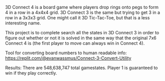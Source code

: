 3D Connect 4 is a board game where players drop rings onto pegs to form 4 in a row in a 4x4x4 grid. 
3D Connect 3 is the same but trying to get 3 in a row in a 3x3x3 grid. One might call it 3D Tic-Tac-Toe, but that is a less interesting name.

This project is to complete search all the states in 3D Connect 3 in order to figure out whether or not it is solved in the same way that the original 7x6 Connect 4 is (the first player to move can always win in Connect 4).

Tool for converting board numbers to human readable info: https://replit.com/@evanwassmus/Connect-3-Convert-Utility

Results:
There are 548,638,747 total gamestates.
Player 1 is guaranteed to win if they play correctly.
